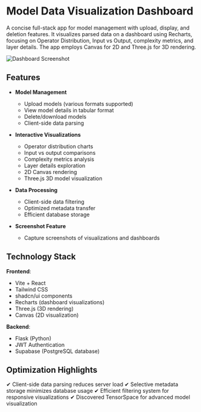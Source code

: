 # Model Data Visualization Dashboard

A concise full-stack app for model management with upload, display, and deletion features. It visualizes parsed data on a dashboard using Recharts, focusing on Operator Distribution, Input vs Output, complexity metrics, and layer details. The app employs Canvas for 2D and Three.js for 3D rendering.

![Dashboard Screenshot](path_to_screenshot_image)

## Features

- **Model Management**
  - Upload models (various formats supported)
  - View model details in tabular format
  - Delete/download models
  - Client-side data parsing

- **Interactive Visualizations**
  - Operator distribution charts
  - Input vs output comparisons
  - Complexity metrics analysis
  - Layer details exploration
  - 2D Canvas rendering
  - Three.js 3D model visualization

- **Data Processing**
  - Client-side data filtering
  - Optimized metadata transfer
  - Efficient database storage

- **Screenshot Feature**
  - Capture screenshots of visualizations and dashboards

## Technology Stack

**Frontend**:
- Vite + React
- Tailwind CSS
- shadcn/ui components
- Recharts (dashboard visualizations)
- Three.js (3D rendering)
- Canvas (2D visualization)

**Backend**:
- Flask (Python)
- JWT Authentication
- Supabase (PostgreSQL database)

## Optimization Highlights

✔ Client-side data parsing reduces server load
✔ Selective metadata storage minimizes database usage
✔ Efficient filtering system for responsive visualizations
✔ Discovered TensorSpace for advanced model visualization
